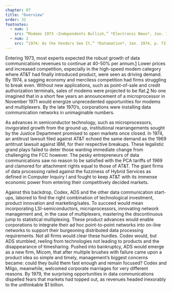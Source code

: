 ```yaml
---
chapter: 07
title: "Overview"
order: 32
footnotes:
  - num: 1
    src: “Modems 1973 –Independents Bullish,” *Electronic News*, Jan. 1, 1973, p. 25
  - num: 2
    src: “1974: As the Vendors See It,” *Datamation*, Jan. 1974, p. 73
---
```


Entering 1973, most experts expected the robust growth of data communications revenues to continue at 40-50% per annum.<a name="fnloc1" href="#fn1">1</a>  Lower prices and increased competition, especially in the high-speed modem category where AT&T had finally introduced product, were seen as driving demand. By 1974, a sagging economy and merciless competition had firms struggling to break even. Without new applications, such as point-of-sale and credit authorization terminals, sales of modems were projected to be flat.<a name="fnloc2" href="#fn2">2</a>  No one imagined that in a short few years an announcement of a microprocessor in November 1971 would energize unprecedented opportunities for modems and multiplexers. By the late 1970’s, corporations were installing data communication networks in unimaginable numbers.

As advances in semiconductor technology, such as microprocessors, invigorated growth from the ground up, institutional rearrangements sought by the Justice Department promised to open markets once closed. In 1974, an antitrust lawsuit filed against AT&T echoed the same demand as the 1969 antitrust lawsuit against IBM, for their respective breakups. These legalistic grand plays failed to deter those wanting immediate change from challenging the FCC however. The pesky entrepreneurs of data communications saw no reason to be satisfied with the PCA tariffs of 1969 and clamored for attachment rights equal to those of AT&T. The giant firms of data processing railed against the fuzziness of Hybrid Services as defined in Computer Inquiry I and fought to keep AT&T with its immense economic power from entering their competitively decided markets.

Against this backdrop, Codex, ADS and the other data communication start-ups, labored to find the right combination of technological investment, product innovation and marketing/sales. To succeed would mean incorporating LSI-semiconductors, microprocessors, innovating network management and, in the case of multiplexers, mastering the discontinuous jump to statistical multiplexing. These product advances would enable corporations to integrate their ad hoc point-to-point networks into on-line networks to support their burgeoning distributed data processing requirements. Not all firms would clear these hurdles. Codex would, but ADS stumbled, reeling from technologies not leading to products and the disappearance of timesharing. Pushed into bankruptcy, ADS would emerge as a new firm, Micom, that after multiple brushes with failure came upon a product idea so simple and timely, management’s biggest concerns became: could they build them fast enough and remain focused? Codex and Milgo, meanwhile, welcomed corporate marriages for very different reasons. By 1979, the surprising opportunities in data communications dispelled fears that markets had topped out, as revenues headed inexorably to the unthinkable $1 billion.
